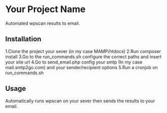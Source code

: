# Your Project Name

Automated wpscan results to email.

## Installation

1.Clone the project your sever (in my case MAMP/htdocs)
2.Run composer install
3.Go to the run_commands.sh configure the correct paths and insert your site url
4.Go to send_email.php config your smtp (In my case mail.smtp2go.com) and your sender/recipient options
5.Run a cronjob on run_commands.sh

## Usage

Automatically runs wpscan on your sever then sends the results to your email.
